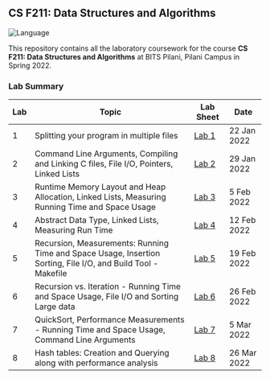 ## CS F211: Data Structures and Algorithms
![Language](https://img.shields.io/static/v1?label=Language&message=C&color=informational&style=for-the-badge)

This repository contains all the laboratory coursework for the course **CS F211: Data Structures and Algorithms** at BITS Pilani, Pilani Campus in Spring 2022.

### Lab Summary

| Lab | Topic | Lab Sheet | Date |
| ------------- | ------------- | --- | -- |
| 1  | Splitting your program in multiple files | [Lab 1](lab-1/labsheet.pdf) | 22 Jan 2022 |
| 2  | Command Line Arguments, Compiling and Linking C files, File I/O, Pointers, Linked Lists | [Lab 2](lab-2/labsheet.pdf) | 29 Jan 2022 |
| 3  | Runtime Memory Layout and Heap Allocation, Linked Lists, Measuring Running Time and Space Usage | [Lab 3](lab-3/labsheet.pdf) | 5 Feb 2022 |
| 4  | Abstract Data Type, Linked Lists, Measuring Run Time | [Lab 4](lab-4/labsheet.pdf) | 12 Feb 2022 |
| 5  | Recursion, Measurements: Running Time and Space Usage, Insertion Sorting, File I/O, and Build Tool - Makefile | [Lab 5](lab-5/labsheet.pdf) | 19 Feb 2022 |
| 6  | Recursion vs. Iteration - Running Time and Space Usage, File I/O and Sorting Large data | [Lab 6](lab-6/labsheet.pdf) | 26 Feb 2022 |
| 7  | QuickSort, Performance Measurements - Running Time and Space Usage, Command Line Arguments | [Lab 7](lab-7/labsheet.pdf) | 5 Mar 2022 |
| 8  | Hash tables: Creation and Querying along with performance analysis | [Lab 8](lab-8/labsheet.pdf) | 26 Mar 2022 |

